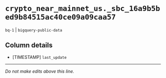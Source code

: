 # `crypto_near_mainnet_us._sbc_16a9b5bed9b84515ac40ce09a09caa57`
`bq-1` | `bigquery-public-data`

## Column details
* [TIMESTAMP] `last_update`

-------------------------------------------------------------------------------
*Do not make edits above this line.*
